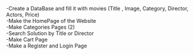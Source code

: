   -Create a DataBase and fill it with movies (Title , Image, Category, Director, Actors, Price) </br>
  -Make the HomePage of the Website</br>
  -Make Categories Pages (2)</br>
  -Search Solution by Title or Director </br>
  -Make Cart Page</br>
  -Make a Register and Login Page</br>
